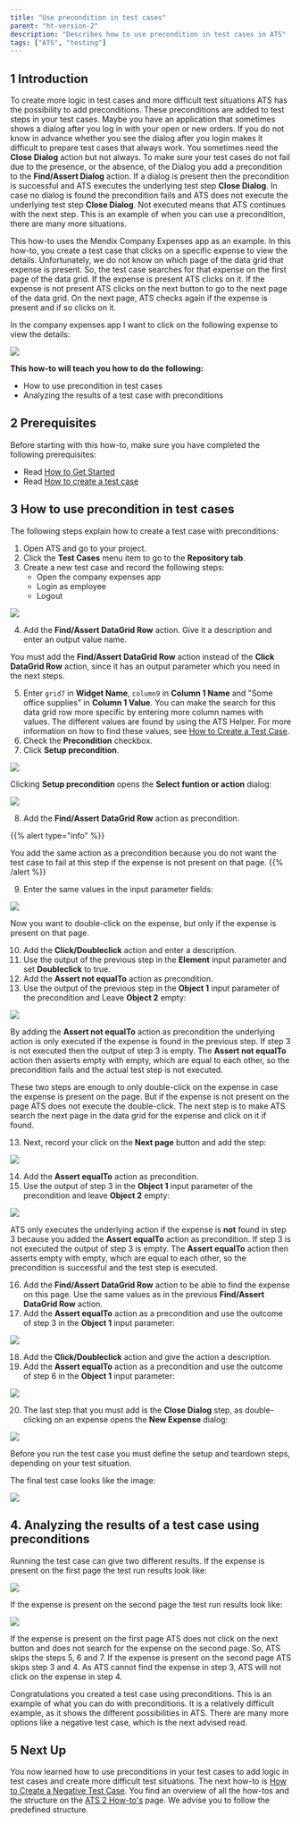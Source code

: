 ```yaml
---
title: "Use precondition in test cases"
parent: "ht-version-2"
description: "Describes how to use precondition in test cases in ATS"
tags: ["ATS", "testing"]
---
```


## 1 Introduction

To create more logic in test cases and more difficult test situations ATS has the possibility to add preconditions. These preconditions are added to test steps in your test cases. Maybe you have an application that sometimes shows a dialog after you log in with your open or new orders. If you do not know in advance whether you see the dialog after you login makes it difficult to prepare test cases that always work. You sometimes need the **Close Dialog** action but not always. To make sure your test cases do not fail due to the presence, or the absence, of the Dialog you add a precondition to the **Find/Assert Dialog** action. If a dialog is present then the precondition is successful and ATS executes the underlying test step **Close Dialog**. In case no dialog is found the precondition fails and ATS does not execute the underlying test step **Close Dialog**. Not executed means that ATS continues with the next step. This is an example of when you can use a precondition, there are many more situations.

This how-to uses the Mendix Company Expenses app as an example. In this how-to, you create a test case that clicks on a specific expense to view the details. Unfortunately, we do not know on which page of the data grid that expense is present. So, the test case searches for that expense on the first page of the data grid. If the expense is present ATS clicks on it. If the expense is not present ATS clicks on the next button to go to the next page of the data grid. On the next page, ATS checks again if the expense is present and if so clicks on it.  

In the company expenses app I want to click on the following expense to view the details:

![](attachments/use-precondition-in-test-cases-2/expense-to-click-on.png)

**This how-to will teach you how to do the following:**
* How to use precondition in test cases
* Analyzing the results of a test case with preconditions

## 2 Prerequisites

Before starting with this how-to, make sure you have completed the following prerequisites:

*  Read [How to Get Started](getting-started-2)
*  Read [How to create a test case](create-a-test-case-2)

## 3 How to use precondition in test cases

The following steps explain how to create a test case with preconditions: 

1. Open ATS and go to your project.
2. Click the **Test Cases** menu item to go to the **Repository tab**.
3. Create a new test case and record the following steps:
    * Open the company expenses app
    * Login as employee
    * Logout

![](attachments/use-precondition-in-test-cases-2/beginning-of-test-case.png)

4. Add the **Find/Assert DataGrid Row** action. Give it a description and enter an output value name.

You must add the **Find/Assert DataGrid Row** action instead of the **Click DataGrid Row** action, since it has an output parameter which you need in the next steps.

5. Enter `grid7` in **Widget Name**, `column9` in **Column 1 Name** and "Some office supplies" in **Column 1 Value**. You can make the search for this data grid row more specific by entering more column names with values. The different values are found by using the ATS Helper. For more information on how to find these values, see [How to Create a Test Case](create-a-test-case-2).
6. Check the **Precondition** checkbox.
7. Click **Setup precondition**.

![](attachments/use-precondition-in-test-cases-2/find-datagrid-row.png)

Clicking **Setup precondition** opens the **Select funtion or action** dialog:

![](attachments/use-precondition-in-test-cases-2/select-function-or-action.png)

8. Add the **Find/Assert DataGrid Row** action as precondition. 

{{% alert type="info" %}}

You add the same action as a precondition because you do not want the test case to fail at this step if the expense is not present on that page.
{{% /alert %}}

9. Enter the same values in the input parameter fields:

![](attachments/use-precondition-in-test-cases-2/find-datagrid-row-precondition.png)

Now you want to double-click on the expense, but only if the expense is present on that page.

10. Add the **Click/Doubleclick** action and enter a description. 
11. Use the output of the previous step in the **Element** input parameter and set **Doubleclick** to true. 
11. Add the **Assert not equalTo** action as precondition.
12. Use the output of the previous step in the **Object 1** input parameter of the precondition and Leave **Object 2** empty:

![](attachments/use-precondition-in-test-cases-2/click-doubleclick-action.png)

By adding the **Assert not equalTo** action as precondition the underlying action is only executed if the expense is found in the previous step. If step 3 is not executed then the output of step 3 is empty. The **Assert not equalTo** action then asserts empty with empty, which are equal to each other, so the precondition fails and the actual test step is not executed. 

These two steps are enough to only double-click on the expense in case the expense is present on the page. But if the expense is not present on the page ATS does not execute the double-click. The next step is to make ATS search the next page in the data grid for the expense and click on it if found.

13. Next, record your click on the **Next page** button and add the step:

![](attachments/use-precondition-in-test-cases-2/next-chunk.png)

14. Add the **Assert equalTo** action as precondition.
15. Use the output of step 3 in the **Object 1** input parameter of the precondition and leave **Object 2** empty: 

![](attachments/use-precondition-in-test-cases-2/click-widget-action.png)

ATS only executes the underlying action if the expense is **not** found in step 3 because you added the **Assert equalTo** action as precondition. If step 3 is not executed the output of step 3 is empty. The **Assert equalTo** action then asserts empty with empty, which are equal to each other, so the precondition is successful and the test step is executed.

16. Add the **Find/Assert DataGrid Row** action to be able to find the expense on this page. Use the same values as in the previous **Find/Assert DataGrid Row** action.
17. Add the **Assert equalTo** action as a precondition and use the outcome of step 3 in the **Object 1** input parameter:

![](attachments/use-precondition-in-test-cases-2/find-expense-on-new-page.png)

18. Add the **Click/Doubleclick** action and give the action a description.
19. Add the **Assert equalTo** action as a precondition and use the outcome of step 6 in the **Object 1** input parameter:

![](attachments/use-precondition-in-test-cases-2/click-on-found-expense.png)

20. The last step that you must add is the **Close Dialog** step, as double-clicking on an expense opens the **New Expense** dialog:

![](attachments/use-precondition-in-test-cases-2/new-expense-dialog.png)

Before you run the test case you must define the setup and teardown steps, depending on your test situation. 

The final test case looks like the image:

![](attachments/use-precondition-in-test-cases-2/setup-and-teardown.png)

## 4. Analyzing the results of a test case using preconditions

Running the test case can give two different results. If the expense is present on the first page the test run results look like:

![](attachments/use-precondition-in-test-cases-2/expense-on-first-page.png)

If the expense is present on the second page the test run results look like:

![](attachments/use-precondition-in-test-cases-2/expense-on-second-page.png)

If the expense is present on the first page ATS does not click on the next button and does not search for the expense on the second page. So, ATS skips the steps 5, 6 and 7. If the expense is present on the second page ATS skips step 3 and 4. As ATS cannot find the expense in step 3, ATS will not click on the expense in step 4.

Congratulations you created a test case using preconditions. This is an example of what you can do with preconditions. It is a relatively difficult example, as it shows the different possibilities in ATS. There are many more options like a negative test case, which is the next advised read. 

## 5 Next Up

You now learned how to use preconditions in your test cases to add logic in test cases and create more difficult test situations. The next how-to is [How to Create a Negative Test Case](create-a-negative-test-case-2). You find an overview of all the how-tos and the structure on the [ATS 2 How-to's](ht-version-2) page. We advise you to follow the predefined structure.
